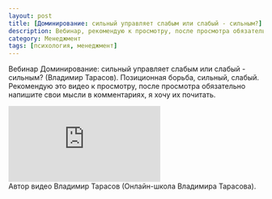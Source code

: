 ```yaml
---
layout: post
title: [Доминирование: сильный управляет слабым или слабый - сильным?]
description: Вебинар, рекомендую к просмотру, после просмотра обязательно напишите свои мысли в комментариях.
category: Менеджмент
tags: [психология, менеджмент]
---
```

Вебинар Доминирование: сильный управляет слабым или слабый - сильным? (Владимир Тарасов). Позиционная борьба, сильный, слабый. 
Рекомендую это видео к просмотру, после просмотра обязательно напишите свои мысли в комментариях, я хочу их почитать.

<div class="yt-video-container-1">
    <iframe src="https://www.youtube.com/embed_tQbAHZ6u28?rel=0" frameborder="0" allowfullscreen></iframe>    
</div>
Автор видео Владимир Тарасов (Онлайн-школа Владимира Тарасова).
